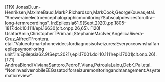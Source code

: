 [119] JonasDuun-Henriksen,MaximeBaud,MarkP.Richardson,MarkCook,GeorgeKouvas,etal.
“Anewerainelectroencephalographicmonitoring?Subscalpdevicesforultra–long-termrecordings”.
In:Epilepsia61.9(Sept.2020),pp.1805–1817.doi:10.1111/epi.16630(cit.onpp.26,65).
[120] UshtarAmin,ChristopherTPrimiani,StephanieMacIver,AngélicaRivera-Cruz,AlfredTFrontera,
etal.“Valueofsmartphonevideosfordiagnosisofseizures:Everyoneownshalfanepilepsymonitoring
unit”.In:Epilepsia62.9(Sept.2021),epi.17001.doi:10.1111/epi.17001(cit.onp.26).
[121] AndreaBiondi,VivianaSantoro,PedroF.Viana,PetroulaLaiou,DebK.Pal,etal.
“NoninvasivemobileEEGasatoolforseizuremonitoringandmanagement:Asystematicreview”.